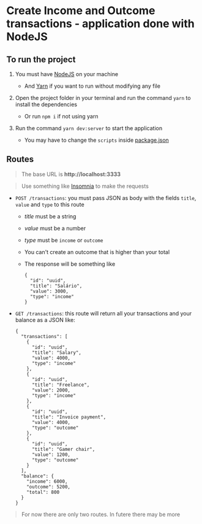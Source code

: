 # Create Income and Outcome transactions - application done with NodeJS

## To run the project

1. You must have [NodeJS](https://nodejs.org/en/download/) on your machine
   - And [Yarn](https://classic.yarnpkg.com/en/docs/install) if you want to run without modifying any file

2. Open the project folder in your terminal and run the command `yarn` to install the dependencies
   - Or run `npm i` if not using yarn

3. Run the command `yarn dev:server` to start the application
   - You may have to change the `scripts` inside [package.json](https://github.com/enzorossetto/financial_transactions_with_NodeJS/blob/master/package.json)

## Routes

> The base URL is **http://localhost:3333**

> Use something like [Insomnia](https://insomnia.rest/download/) to make the requests

- `POST /transactions`: you must pass JSON as body with the fields `title`, `value` and `type` to this route
  - _title_ must be a string
  - _value_ must be a number
  - _type_ must be `income` or `outcome`
  - You can't create an outcome that is higher than your total
  - The response will be something like

        {
          "id": "uuid",
          "title": "Salário",
          "value": 3000,
          "type": "income"
        }

- `GET /transactions`: this route will return all your transactions and your balance as a JSON like:

      {
        "transactions": [
          {
            "id": "uuid",
            "title": "Salary",
            "value": 4000,
            "type": "income"
          },
          {
            "id": "uuid",
            "title": "Freelance",
            "value": 2000,
            "type": "income"
          },
          {
            "id": "uuid",
            "title": "Invoice payment",
            "value": 4000,
            "type": "outcome"
          },
          {
            "id": "uuid",
            "title": "Gamer chair",
            "value": 1200,
            "type": "outcome"
          }
        ],
        "balance": {
          "income": 6000,
          "outcome": 5200,
          "total": 800
        }
      }
      
      
 > For now there are only two routes. In futere there may be more
